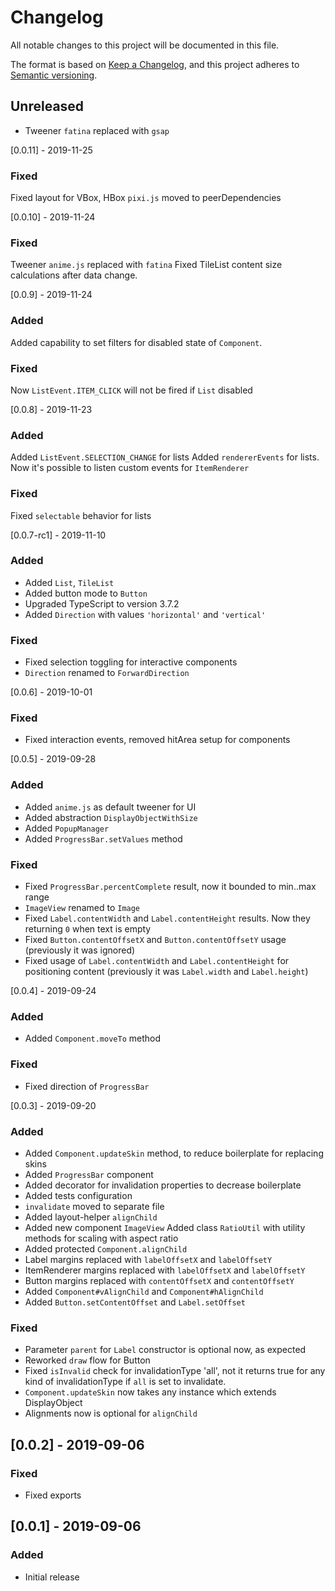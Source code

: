 # Changelog
All notable changes to this project will be documented in this file.

The format is based on [Keep a Changelog](https://keepachangelog.com/en/1.0.0/),
and this project adheres to [Semantic versioning](https://semver.org/spec/v2.0.0.html).

## Unreleased

- Tweener `fatina` replaced with `gsap`

[0.0.11] - 2019-11-25
### Fixed
Fixed layout for VBox, HBox
`pixi.js` moved to peerDependencies

[0.0.10] - 2019-11-24
### Fixed
Tweener `anime.js` replaced with `fatina`
Fixed TileList content size calculations after data change.

[0.0.9] - 2019-11-24
### Added
Added capability to set filters for disabled state of `Component`.

### Fixed
Now `ListEvent.ITEM_CLICK` will not be fired if `List` disabled 

[0.0.8] - 2019-11-23
### Added
Added `ListEvent.SELECTION_CHANGE` for lists
Added `rendererEvents` for lists. Now it's possible to listen custom events for `ItemRenderer`

### Fixed
Fixed `selectable` behavior for lists 

[0.0.7-rc1] - 2019-11-10
### Added 
- Added `List`, `TileList`
- Added button mode to `Button`
- Upgraded TypeScript to version 3.7.2
- Added `Direction` with values `'horizontal'` and `'vertical'`
 
### Fixed
- Fixed selection toggling for interactive components
- `Direction` renamed to `ForwardDirection`

[0.0.6] - 2019-10-01
### Fixed
- Fixed interaction events, removed hitArea setup for components

[0.0.5] - 2019-09-28
### Added
- Added `anime.js` as default tweener for UI
- Added abstraction `DisplayObjectWithSize`
- Added `PopupManager`
- Added `ProgressBar.setValues` method 

### Fixed
- Fixed `ProgressBar.percentComplete` result, now it bounded to min..max range
- `ImageView` renamed to `Image`
- Fixed `Label.contentWidth` and `Label.contentHeight` results. Now they returning `0` when text is empty
- Fixed `Button.contentOffsetX` and `Button.contentOffsetY` usage (previously it was ignored)
- Fixed usage of `Label.contentWidth` and `Label.contentHeight` for positioning content (previously it was `Label.width` and `Label.height`)

[0.0.4] - 2019-09-24
### Added
- Added `Component.moveTo` method

### Fixed
- Fixed direction of `ProgressBar` 

[0.0.3] - 2019-09-20
### Added
- Added `Component.updateSkin` method, to reduce boilerplate for replacing skins
- Added `ProgressBar` component
- Added decorator for invalidation properties to decrease boilerplate
- Added tests configuration
- `invalidate` moved to separate file
- Added layout-helper `alignChild`
- Added new component `ImageView`
  Added class `RatioUtil` with utility methods for scaling with aspect ratio 
- Added protected `Component.alignChild`
- Label margins replaced with `labelOffsetX` and `labelOffsetY`
- ItemRenderer margins replaced with `labelOffsetX` and `labelOffsetY`
- Button margins replaced with `contentOffsetX` and `contentOffsetY`
- Added `Component#vAlignChild` and `Component#hAlignChild`
- Added `Button.setContentOffset` and `Label.setOffset`

### Fixed
- Parameter `parent` for `Label` constructor is optional now, as expected
- Reworked `draw` flow for Button
- Fixed `isInvalid` check for invalidationType 'all', not it returns true for any kind of invalidationType if `all` is set to invalidate.
- `Component.updateSkin` now takes any instance which extends DisplayObject
- Alignments now is optional for `alignChild`

## [0.0.2] - 2019-09-06
### Fixed
- Fixed exports

## [0.0.1] - 2019-09-06
### Added
- Initial release
